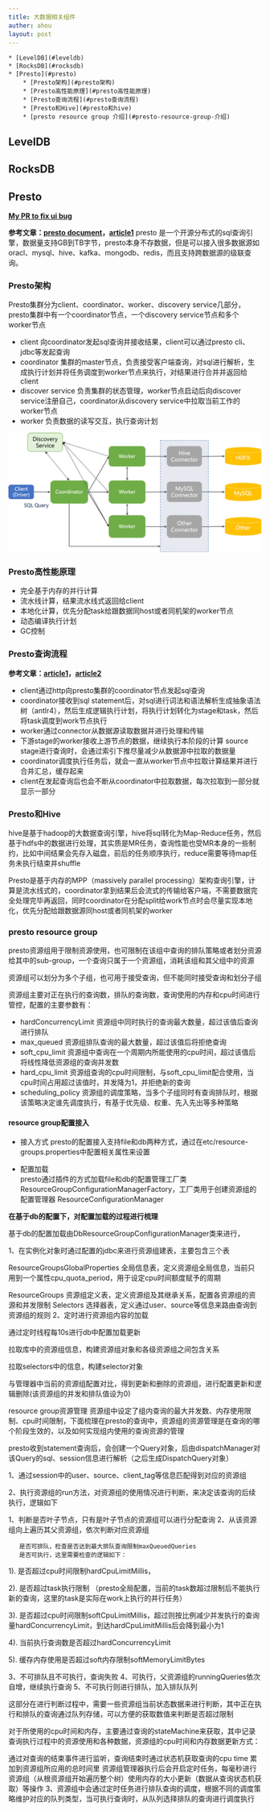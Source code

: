 ```yaml
---
title: 大数据相关组件
auther: ahou
layout: post
---
```


	* [LevelDB](#leveldb)
	* [RocksDB](#rocksdb)
	* [Presto](#presto)
		* [Presto架构](#presto架构)
		* [Presto高性能原理](#presto高性能原理)
		* [Presto查询流程](#presto查询流程)
		* [Presto和Hive](#presto和hive)
		* [presto resource group 介绍](#presto-resource-group-介绍)

## LevelDB

## RocksDB

## Presto

**[My PR to fix ui bug](https://github.com/prestodb/presto/pull/17329)**

**参考文章：[presto document](https://prestodb.io/docs/current/index.html)，[article1](https://www.cnblogs.com/pengpenghuhu/p/14279868.html)**
presto 是一个开源分布式的sql查询引擎，数据量支持GB到TB字节，presto本身不存数据，但是可以接入很多数据源如oracl、mysql、hive、kafka、mongodb、redis，而且支持跨数据源的级联查询。

### Presto架构

Presto集群分为client、coordinator、worker、discovery service几部分，presto集群中有一个coordinator节点，一个discovery service节点和多个worker节点  
- client
向coordinator发起sql查询并接收结果，client可以通过presto cli、jdbc等发起查询  
- coordinator
集群的master节点，负责接受客户端查询，对sql进行解析，生成执行计划并将任务调度到worker节点来执行，对结果进行合并并返回给client  
- discover service
负责集群的状态管理，worker节点启动后向discover service注册自己，coordinator从discovery service中拉取当前工作的worker节点  
- worker
负责数据的读写交互，执行查询计划  

![enter description here](./images/1658386935479.png)

### Presto高性能原理
- 完全基于内存的并行计算
- 流水线计算，结果流水线式返回给client
- 本地化计算，优先分配task给跟数据同host或者同机架的worker节点
- 动态编译执行计划
- GC控制

### Presto查询流程
**参考文章：[article1](https://blog.csdn.net/qq_42511550/article/details/119490317)，[article2](https://www.jianshu.com/p/b1543299770d)**  
- client通过http向presto集群的coordinator节点发起sql查询
- coordinator接收到sql statement后，对sql进行词法和语法解析生成抽象语法树（antlr4），然后生成逻辑执行计划，将执行计划转化为stage和task，然后将task调度到work节点执行
- worker通过connector从数据源读取数据并进行处理和传输
- 下游stage的worker接收上游节点的数据，继续执行本阶段的计算
source stage进行查询时，会通过索引下推尽量减少从数据源中拉取的数据量  
- coordinator调度执行任务后，就会一直从worker节点中拉取计算结果并进行合并汇总，缓存起来
- client在发起查询后也会不断从coordinator中拉取数据，每次拉取到一部分就显示一部分

### Presto和Hive
hive是基于hadoop的大数据查询引擎，hive将sql转化为Map-Reduce任务，然后基于hdfs中的数据进行处理，其实质是MR任务，查询性能也受MR本身的一些制约，比如中间结果会先存入磁盘，前后的任务顺序执行，reduce需要等待map任务未执行结束并shuffle    

Presto是基于内存的MPP（massively parallel processing）架构查询引擎，计算是流水线式的，coordinator拿到结果后会流式的传输给客户端，不需要数据完全处理完毕再返回，同时coordinator在分配split给work节点时会尽量实现本地化，优先分配给跟数据源同host或者同机架的worker  

### presto resource group
presto资源组用于限制资源使用，也可限制在该组中查询的排队策略或者划分资源给其中的sub-group，一个查询只属于一个资源组，消耗该组和其父组中的资源  

资源组可以划分为多个子组，也可用于接受查询，但不能同时接受查询和划分子组  

资源组主要对正在执行的查询数，排队的查询数，查询使用的内存和cpu时间进行管控，配置的主要参数有：    
- hardConcurrencyLimit  资源组中同时执行的查询最大数量，超过该值后查询进行排队
- max_queued  资源组排队查询的最大数量，超过该值后将拒绝查询
- soft_cpu_limit 资源组中查询在一个周期内所能使用的cpu时间，超过该值后将线性降低资源组的查询并发数
- hard_cpu_limit  资源组查询的cpu时间限制，与soft_cpu_limit配合使用，当cpu时间占用超过该值时，并发降为1，并拒绝新的查询
- scheduling_policy 资源组的调度策略，当多个子组同时有查询排队时，根据该策略决定谁先调度执行，有基于优先级、权重、先入先出等多种策略  

#### resource group配置接入
- 接入方式
presto的配置接入支持file和db两种方式，通过在etc/resource-groups.properties中配置相关属性来设置  

- 配置加载  
presto通过插件的方式加载file和db的配置管理工厂类  ResourceGroupConfigurationManagerFactory，工厂类用于创建资源组的配置管理器  ResourceConfigurationManager  

**在基于db的配置下，对配置加载的过程进行梳理**  

基于db的配置加载由DbResourceGroupConfigurationManager类来进行，

1、在实例化对象时通过配置的jdbc来进行资源组建表，主要包含三个表

ResourceGroupsGlobalProperties  全局信息表，定义资源组全局信息，当前只用到一个属性cpu_quota_period，用于设定cpu时间额度赋予的周期

ResourceGroups 资源组定义表，定义资源组及其继承关系，配置各资源组的资源和并发限制
Selectors  选择器表，定义通过user、source等信息来路由查询到资源组的规则
2、定时进行资源组内容的加载

通过定时线程每10s进行db中配置加载更新

拉取库中的资源组信息，构建资源组对象和各级资源组之间包含关系

拉取selectors中的信息，构建selector对象

与管理器中当前的资源组配置对比，得到更新和删除的资源组，进行配置更新和逻辑删除(该资源组的并发和排队值设为0)

resource group资源管理
资源组中设定了组内查询的最大并发数、内存使用限制、cpu时间限制，下面梳理在presto的查询中，资源组的资源管理是在查询的哪个阶段生效的，以及如何实现组内使用的查询资源的管理

presto收到statement查询后，会创建一个Query对象，后由dispatchManager对该Query的sql、session信息进行解析（之后生成DispatchQuery对象）

1、通过session中的user、source、client_tag等信息匹配得到对应的资源组

2、执行资源组的run方法，对资源组的使用情况进行判断，来决定该查询的后续执行，逻辑如下

1、判断是否叶子节点，只有是叶子节点的资源组可以进行分配查询
2、从该资源组向上遍历其父资源组，依次判断对应资源组

       是否可排队，检查是否达到最大排队查询限制maxQueuedQueries
       是否可执行，这里需要检查的逻辑如下：

1). 是否超过cpu时间限制hardCpuLimitMillis，

2). 是否超过task执行限制  （presto全局配置，当前的task数超过限制后不能执行新的查询，这里的task是实际在work上执行的并行任务）

3). 是否超过cpu时间限制softCpuLimitMillis，超过则按比例减少并发执行的查询量hardConcurrencyLimit，到达hardCpuLimitMillis后会降到最小为1

4). 当前执行查询数是否超过hardConcurrencyLimit

5). 缓存内存使用是否超过soft内存限制softMemoryLimitBytes

3、不可排队且不可执行，查询失败
4、可执行，父资源组的runningQueries依次自增，继续执行查询
5、不可执行则进行排队，加入排队队列

这部分在进行判断过程中，需要一些资源组当前状态数据来进行判断，其中正在执行和排队的查询通过队列存储，可以方便的获取数值来判断是否超过限制

对于所使用的cpu时间和内存，主要通过查询的stateMachine来获取，其中记录查询执行过程中的资源使用和各种数据，资源组的cpu时间和内存数据更新方式：

通过对查询的结束事件进行监听，查询结束时通过状态机获取查询的cpu time 累加到资源组所应用的总时间里
资源组管理器执行后会开启定时任务，每毫秒进行资源组（从根资源组开始遍历整个树）使用内存的大小更新（数据从查询状态机获取）等操作
3、资源组中会通过定时任务进行排队查询的调度，根据不同的调度策略维护对应的队列类型，当可执行查询时，从队列选择排队的查询进行调度执行